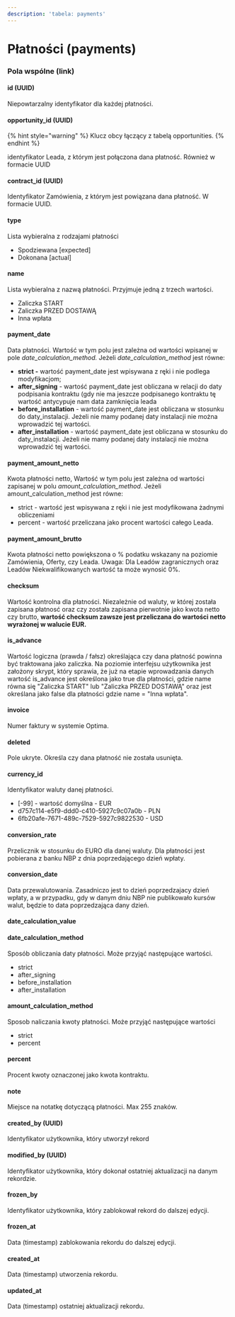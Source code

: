 ```yaml
---
description: 'tabela: payments'
---
```


# Płatności \(payments\)

### Pola wspólne \(link\)

#### id \(UUID\)

Niepowtarzalny identyfikator dla każdej płatności.

#### opportunity\_id \(UUID\)

{% hint style="warning" %}
Klucz obcy łączący z tabelą opportunities.
{% endhint %}

identyfikator Leada, z którym jest połączona dana płatność. Również w formacie UUID

#### contract\_id \(UUID\)

Identyfikator Zamówienia, z którym jest powiązana dana płatność. W formacie UUID.

#### type 

Lista wybieralna z rodzajami płatności 

* Spodziewana \[expected\]
* Dokonana \[actual\]

#### name 

Lista wybieralna z nazwą płatności. Przyjmuje jedną z trzech wartości.

* Zaliczka START
* Zaliczka PRZED DOSTAWĄ
* Inna wpłata

#### payment\_date 

Data płatności. Wartość w tym polu jest zależna od wartości wpisanej w pole _date\_calculation\_method._ Jeżeli _date\_calculation\_method_ jest równe:

* **strict -** wartość payment\_date jest wpisywana z ręki i nie podlega modyfikacjom;
* **after\_signing** - wartość payment\_date jest obliczana w relacji do daty podpisania kontraktu \(gdy nie ma jeszcze podpisanego kontraktu tę wartość antycypuje nam data zamknięcia leada 
* **before\_installation** - wartość payment\_date jest obliczana w stosunku do daty\_instalacji. Jeżeli nie mamy podanej daty instalacji nie można wprowadzić tej wartości.
* **after\_installation** - wartość payment\_date jest obliczana w stosunku do daty\_instalacji. Jeżeli nie mamy podanej daty instalacji nie można wprowadzić tej wartości.

#### payment\_amount\_netto 

Kwota płatności netto, Wartość w tym polu jest zależna od wartości zapisanej w polu _amount\_calculation\_method_. Jeżeli amount\_calculation\_method jest równe:

* strict - wartość jest wpisywana z ręki i nie jest modyfikowana żadnymi obliczeniami
* percent - wartość przeliczana jako procent wartości całego Leada.

#### payment\_amount\_brutto 

Kwota płatności netto powiększona o % podatku wskazany na poziomie Zamówienia, Oferty, czy Leada. Uwaga: Dla Leadów zagranicznych oraz Leadów Niekwalifikowanych wartość ta może wynosić 0%.

#### checksum 

Wartość kontrolna dla płatności. Niezależnie od waluty, w której została zapisana płatnosć oraz czy została zapisana pierwotnie jako kwota netto czy brutto, **wartość checksum zawsze jest przeliczana do wartości netto wyrażonej w walucie EUR.**

#### is\_advance 

Wartość logiczna \(prawda / fałsz\) określająca czy dana płatność powinna być traktowana jako zaliczka. Na poziomie interfejsu użytkownika jest założony skrypt, który sprawia, że już na etapie wprowadzania danych wartość is\_advance jest określona jako true dla płatności, gdzie name równa się "Zaliczka START" lub "Zaliczka PRZED DOSTAWĄ" oraz jest określana jako false dla płatności gdzie name = "Inna wpłata".

#### invoice 

Numer faktury w systemie Optima.

#### deleted 

Pole ukryte. Określa czy dana płatność nie została usunięta.

#### currency\_id 

Identyfikator waluty danej płatności. 

* \[-99\] - wartość domyślna - EUR
* d757c114-e5f9-ddd0-c410-5927c9c07a0b - PLN
* 6fb20afe-7671-489c-7529-5927c9822530 - USD

#### conversion\_rate 

Przelicznik w stosunku do EURO dla danej waluty. Dla płatności jest pobierana z banku NBP z dnia poprzedającego dzień wpłaty.

#### conversion\_date 

Data przewalutowania. Zasadniczo jest to dzień poprzedzajacy dzień wpłaty, a w przypadku, gdy w danym dniu NBP nie publikowało kursów walut, będzie to data poprzedzająca dany dzień.

#### date\_calculation\_value 

#### date\_calculation\_method 

Sposób obliczania daty płatności. Może przyjąć następujące wartości.

* strict
* after\_signing
* before\_installation
* after\_installation

#### amount\_calculation\_method 

Sposob naliczania kwoty płatności. Może przyjąć następujące wartości

* strict
* percent

#### percent 

Procent kwoty oznaczonej jako kwota kontraktu.

#### note 

Miejsce na notatkę dotyczącą płatności. Max 255 znaków.

#### created\_by \(UUID\)

Identyfikator użytkownika, który utworzył rekord

#### modified\_by \(UUID\)

Identyfikator użytkownika, który dokonał ostatniej aktualizacji na danym rekordzie.

#### frozen\_by 

Identyfikator użytkownika, który zablokował rekord do dalszej edycji.

#### frozen\_at 

Data \(timestamp\) zablokowania rekordu do dalszej edycji.

#### created\_at 

Data \(timestamp\) utworzenia rekordu.

#### updated\_at

Data \(timestamp\) ostatniej aktualizacji rekordu.



